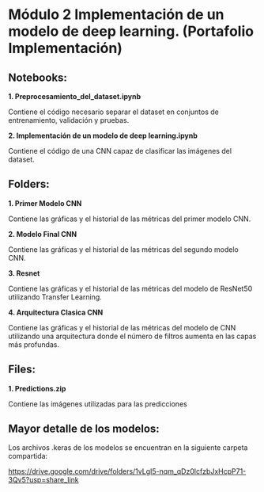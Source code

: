 # Módulo 2 Implementación de un modelo de deep learning. (Portafolio Implementación)

## Notebooks:

**1. Preprocesamiento_del_dataset.ipynb**

Contiene el código necesario separar el dataset en conjuntos de entrenamiento, validación y pruebas.

**2. Implementación de un modelo de deep learning.ipynb**

Contiene el código de una CNN capaz de clasificar las imágenes del dataset.

## Folders:

**1. Primer Modelo CNN**

Contiene las gráficas y el historial de las métricas del primer modelo CNN.

**2. Modelo Final CNN**

Contiene las gráficas y el historial de las métricas del segundo modelo CNN.

**3. Resnet**

Contiene las gráficas y el historial de las métricas del modelo de ResNet50 utilizando Transfer Learning.

**4. Arquitectura Clasica CNN**

Contiene las gráficas y el historial de las métricas del modelo de CNN utilizando una arquitectura donde el número de filtros aumenta en las capas más profundas.

## Files:

**1. Predictions.zip**

Contiene las imágenes utilizadas para las predicciones


## Mayor detalle de los modelos:

Los archivos .keras de los modelos se encuentran en la siguiente carpeta compartida:

https://drive.google.com/drive/folders/1vLgI5-nqm_qDz0lcfzbJxHcpP71-3Qv5?usp=share_link
